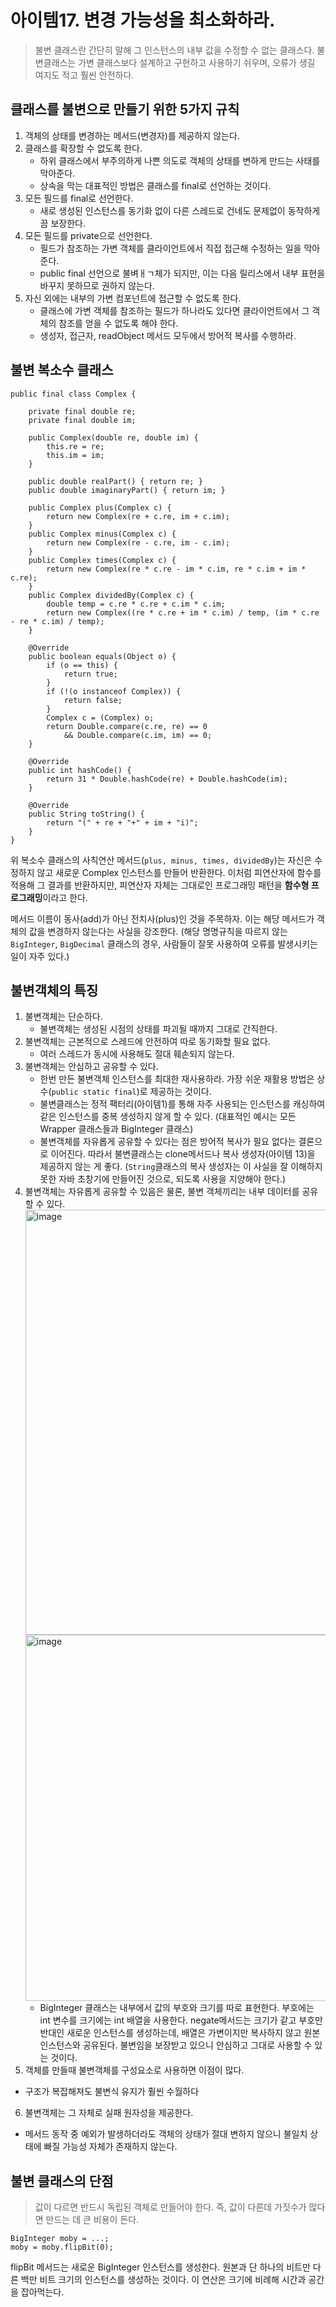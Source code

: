 # 아이템17. 변경 가능성을 최소화하라.
> 불변 클래스란 간단히 말해 그 인스턴스의 내부 값을 수정할 수 없는 클래스다.
> 불변클래스는 가변 클래스보다 설계하고 구현하고 사용하기 쉬우며, 오류가 생길 여지도 적고 훨씬 안전하다. 

## 클래스를 불변으로 만들기 위한 5가지 규칙
1. 객체의 상태를 변경하는 메서드(변경자)를 제공하지 않는다.
2. 클래스를 확장할 수 없도록 한다.
    - 하위 클래스에서 부주의하게 나쁜 의도로 객체의 상태를 변하게 만드는 사태를 막아준다.
    - 상속을 막는 대표적인 방법은 클래스를 final로 선언하는 것이다.
3. 모든 필드를 final로 선언한다.
    - 새로 생성된 인스턴스를 동기화 없이 다른 스레드로 건네도 문제없이 동작하게끔 보장한다. 
4. 모든 필드를 private으로 선언한다.
    - 필드가 참조하는 가변 객체를 클라이언트에서 직접 접근해 수정하는 일을 막아준다.
    - public final 선언으로 불벼ㅐㄱ체가 되지만, 이는 다음 릴리스에서 내부 표현을 바꾸지 못하므로 권하지 않는다. 
5. 자신 외에는 내부의 가변 컴포넌트에 접근할 수 없도록 한다.
    - 클래스에 가변 객체를 참조하는 필드가 하나라도 있다면 클라이언트에서 그 객체의 참조를 얻을 수 없도록 해야 한다.
    - 생성자, 접근자, readObject 메서드 모두에서 방어적 복사를 수행하라.

## 불변 복소수 클래스
```
public final class Complex {

    private final double re;
    private final double im;

    public Complex(double re, double im) {
        this.re = re;
        this.im = im;
    }

    public double realPart() { return re; }
    public double imaginaryPart() { return im; }

    public Complex plus(Complex c) {
        return new Complex(re + c.re, im + c.im);
    }
    public Complex minus(Complex c) {
        return new Complex(re - c.re, im - c.im);
    }
    public Complex times(Complex c) {
        return new Complex(re * c.re - im * c.im, re * c.im + im * c.re);
    }
    public Complex dividedBy(Complex c) {
        double temp = c.re * c.re + c.im * c.im;
        return new Complex((re * c.re + im * c.im) / temp, (im * c.re - re * c.im) / temp);
    }

    @Override
    public boolean equals(Object o) {
        if (o == this) {
            return true;
        }
        if (!(o instanceof Complex)) {
            return false;
        }
        Complex c = (Complex) o;
        return Double.compare(c.re, re) == 0
            && Double.compare(c.im, im) == 0;
    }

    @Override
    public int hashCode() {
        return 31 * Double.hashCode(re) + Double.hashCode(im);
    }

    @Override
    public String toString() {
        return "(" + re + "+" + im + "i)";
    }
}
```
위 복소수 클래스의 사칙연산 메서드(`plus, minus, times, dividedBy`)는 자신은 수정하지 않고 새로운 Complex 인스턴스를 만들어 반환한다. 
이처럼 피연산자에 함수를 적용해 그 결과를 반환하지만, 피연산자 자체는 그대로인 프로그래밍 패턴을 **함수형 프로그래밍**이라고 한다. 

메서드 이름이 동사(add)가 아닌 전치사(plus)인 것을 주목하자. 이는 해당 메서드가 객체의 값을 변경하지 않는다는 사실을 강조한다. 
(해당 명명규칙을 따르지 않는 `BigInteger`, `BigDecimal` 클래스의 경우, 사람들이 잘못 사용하여 오류를 발생시키는 일이 자주 있다.)

## 불변객체의 특징
1. 불변객체는 단순하다.
   - 불변객체는 생성된 시점의 상태를 파괴될 때까지 그대로 간직한다. 
2. 불변객체는 근본적으로 스레드에 안전하여 따로 동기화할 필요 없다.
   - 여러 스레드가 동시에 사용해도 절대 훼손되지 않는다. 
3. 불변객체는 안심하고 공유할 수 있다.
   - 한번 만든 불변객체 인스턴스를 최대한 재사용하라. 가장 쉬운 재활용 방법은 상수(`public static final`)로 제공하는 것이다.
   - 불변클래스는 정적 팩터리(아이템1)를 통해 자주 사용되는 인스턴스를 캐싱하여 같은 인스턴스를 중복 생성하지 않게 할 수 있다. (대표적인 예시는 모든 Wrapper 클래스들과 BigInteger 클래스)
   - 불변객체를 자유롭게 공유할 수 있다는 점은 방어적 복사가 필요 없다는 결론으로 이어진다. 따라서 불변클래스는 clone메서드나 복사 생성자(아이템 13)을 제공하지 않는 게 좋다. (`String`클래스의 복사 생성자는 이 사실을 잘 이해하지 못한 자바 초창기에 만들어진 것으로, 되도록 사용을 지양해야 한다.)
4. 불변객체는 자유롭게 공유할 수 있음은 물론, 불변 객체끼리는 내부 데이터를 공유할 수 있다.
   <img width="680" alt="image" src="https://github.com/user-attachments/assets/9dd5cba9-5fea-45a1-a119-53ae0cd73212" />
   <img width="586" alt="image" src="https://github.com/user-attachments/assets/37f5fb95-b789-4f4e-8469-6e91f8c7123d" />
   - BigInteger 클래스는 내부에서 값의 부호와 크기를 따로 표현한다. 부호에는 int 변수를 크기에는 int 배열을 사용한다. negate메서드는 크기가 같고 부호만 반대인 새로운 인스턴스를 생성하는데, 배열은 가변이지만 복사하지 않고 원본 인스턴스와 공유된다. 불변임을 보장받고 있으니 안심하고 그대로 사용할 수 있는 것이다.
5. 객체를 만들때 불변객체를 구성요소로 사용하면 이점이 많다.
-  구조가 복잡해져도 불변식 유지가 훨씬 수월하다
6. 불변객체는 그 자체로 실패 원자성을 제공한다.
  - 메서드 동작 중 예외가 발생하더라도 객체의 상태가 절대 변하지 않으니 불일치 상태에 빠질 가능성 자체가 존재하지 않는다.

## 불변 클래스의 단점
> 값이 다르면 반드시 독립된 객체로 만들어야 한다. 즉, 값이 다른데 가짓수가 많다면 만드는 데 큰 비용이 든다. 

```
BigInteger moby = ...;
moby = moby.flipBit(0);
```

flipBit 메서드는 새로운 BigInteger 인스턴스를 생성한다. 원본과 단 하나의 비트만 다른 백만 비트 크기의 인스턴스를 생성하는 것이다. 
이 연산은 크기에 비례해 시간과 공간을 잡아먹는다. 










